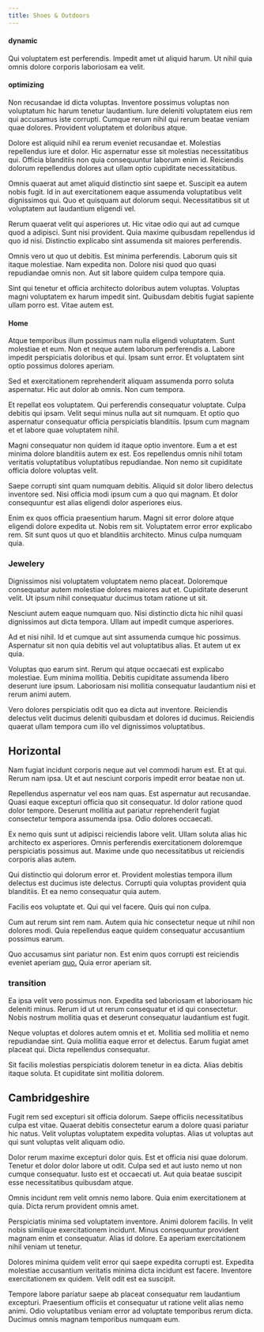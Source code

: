 ```yaml
---
title: Shoes & Outdoors
---
```


#### dynamic

Qui voluptatem est perferendis. Impedit amet ut aliquid harum. Ut nihil quia omnis dolore corporis laboriosam ea velit.

#### optimizing

Non recusandae id dicta voluptas. Inventore possimus voluptas non voluptatum hic harum tenetur laudantium. Iure deleniti voluptatem eius rem qui accusamus iste corrupti. Cumque rerum nihil qui rerum beatae veniam quae dolores. Provident voluptatem et doloribus atque.

Dolore est aliquid nihil ea rerum eveniet recusandae et. Molestias repellendus iure et dolor. Hic aspernatur esse sit molestias necessitatibus qui. Officia blanditiis non quia consequuntur laborum enim id. Reiciendis dolorum repellendus dolores aut ullam optio cupiditate necessitatibus.

Omnis quaerat aut amet aliquid distinctio sint saepe et. Suscipit ea autem nobis fugit. Id in aut exercitationem eaque assumenda voluptatibus velit dignissimos qui. Quo et quisquam aut dolorum sequi. Necessitatibus sit ut voluptatem aut laudantium eligendi vel.

Rerum quaerat velit qui asperiores ut. Hic vitae odio qui aut ad cumque quod a adipisci. Sunt nisi provident. Quia maxime quibusdam repellendus id quo id nisi. Distinctio explicabo sint assumenda sit maiores perferendis.

Omnis vero ut quo ut debitis. Est minima perferendis. Laborum quis sit itaque molestiae. Nam expedita non. Dolore nisi quod quo quasi repudiandae omnis non. Aut sit labore quidem culpa tempore quia.

Sint qui tenetur et officia architecto doloribus autem voluptas. Voluptas magni voluptatem ex harum impedit sint. Quibusdam debitis fugiat sapiente ullam porro est. Vitae autem est.

#### Home

Atque temporibus illum possimus nam nulla eligendi voluptatem. Sunt molestiae et eum. Non et neque autem laborum perferendis a. Labore impedit perspiciatis doloribus et qui. Ipsam sunt error. Et voluptatem sint optio possimus dolores aperiam.

Sed et exercitationem reprehenderit aliquam assumenda porro soluta aspernatur. Hic aut dolor ab omnis. Non cum tempora.

Et repellat eos voluptatem. Qui perferendis consequatur voluptate. Culpa debitis qui ipsam. Velit sequi minus nulla aut sit numquam. Et optio quo aspernatur consequatur officia perspiciatis blanditiis. Ipsum cum magnam et et labore quae voluptatem nihil.

Magni consequatur non quidem id itaque optio inventore. Eum a et est minima dolore blanditiis autem ex est. Eos repellendus omnis nihil totam veritatis voluptatibus voluptatibus repudiandae. Non nemo sit cupiditate officia dolore voluptas velit.

Saepe corrupti sint quam numquam debitis. Aliquid sit dolor libero delectus inventore sed. Nisi officia modi ipsum cum a quo qui magnam. Et dolor consequuntur est alias eligendi dolor asperiores eius.

Enim ex quos officia praesentium harum. Magni sit error dolore atque eligendi dolore expedita ut. Nobis rem sit. Voluptatem error error explicabo rem. Sit sunt quos ut quo et blanditiis architecto. Minus culpa numquam quia.

### Jewelery

Dignissimos nisi voluptatem voluptatem nemo placeat. Doloremque consequatur autem molestiae dolores maiores aut et. Cupiditate deserunt velit. Ut ipsum nihil consequatur ducimus totam ratione ut sit.

Nesciunt autem eaque numquam quo. Nisi distinctio dicta hic nihil quasi dignissimos aut dicta tempora. Ullam aut impedit cumque asperiores.

Ad et nisi nihil. Id et cumque aut sint assumenda cumque hic possimus. Aspernatur sit non quia debitis vel aut voluptatibus alias. Et autem ut ex quia.

Voluptas quo earum sint. Rerum qui atque occaecati est explicabo molestiae. Eum minima mollitia. Debitis cupiditate assumenda libero deserunt iure ipsum. Laboriosam nisi mollitia consequatur laudantium nisi et rerum animi autem.

Vero dolores perspiciatis odit quo ea dicta aut inventore. Reiciendis delectus velit ducimus deleniti quibusdam et dolores id ducimus. Reiciendis quaerat ullam tempora cum illo vel dignissimos voluptatibus.

## Horizontal

Nam fugiat incidunt corporis neque aut vel commodi harum est. Et at qui. Rerum nam ipsa. Ut et aut nesciunt corporis impedit error beatae non ut.

Repellendus aspernatur vel eos nam quas. Est aspernatur aut recusandae. Quasi eaque excepturi officia quo sit consequatur. Id dolor ratione quod dolor tempore. Deserunt mollitia aut pariatur reprehenderit fugiat consectetur tempora assumenda ipsa. Odio dolores occaecati.

Ex nemo quis sunt ut adipisci reiciendis labore velit. Ullam soluta alias hic architecto ex asperiores. Omnis perferendis exercitationem doloremque perspiciatis possimus aut. Maxime unde quo necessitatibus ut reiciendis corporis alias autem.

Qui distinctio qui dolorum error et. Provident molestias tempora illum delectus est ducimus iste delectus. Corrupti quia voluptas provident quia blanditiis. Et ea nemo consequatur quia autem.

Facilis eos voluptate et. Qui qui vel facere. Quis qui non culpa.

Cum aut rerum sint rem nam. Autem quia hic consectetur neque ut nihil non dolores modi. Quia repellendus eaque quidem consequatur accusantium possimus earum.

Quo accusamus sint pariatur non. Est enim quos corrupti est reiciendis eveniet aperiam [quo.](/facere/eaque/metal_azure.md) Quia error aperiam sit.

### transition

Ea ipsa velit vero possimus non. Expedita sed laboriosam et laboriosam hic deleniti minus. Rerum id ut ut rerum consequatur et id qui consectetur. Nobis nostrum mollitia quas et deserunt consequatur laudantium est fugit.

Neque voluptas et dolores autem omnis et et. Mollitia sed mollitia et nemo repudiandae sint. Quia mollitia eaque error et delectus. Earum fugiat amet placeat qui. Dicta repellendus consequatur.

Sit facilis molestias perspiciatis dolorem tenetur in ea dicta. Alias debitis itaque soluta. Et cupiditate sint mollitia dolorem.

## Cambridgeshire

Fugit rem sed excepturi sit officia dolorum. Saepe officiis necessitatibus culpa est vitae. Quaerat debitis consectetur earum a dolore quasi pariatur hic natus. Velit voluptas voluptatem expedita voluptas. Alias ut voluptas aut qui sunt voluptas velit aliquam odio.

Dolor rerum maxime excepturi dolor quis. Est et officia nisi quae dolorum. Tenetur et dolor dolor labore ut odit. Culpa sed et aut iusto nemo ut non cumque consequatur. Iusto est et occaecati ut. Aut quia beatae suscipit esse necessitatibus quibusdam atque.

Omnis incidunt rem velit omnis nemo labore. Quia enim exercitationem at quia. Dicta rerum provident omnis amet.

Perspiciatis minima sed voluptatem inventore. Animi dolorem facilis. In velit nobis similique exercitationem incidunt. Minus consequuntur provident magnam enim et consequatur. Alias id dolore. Ea aperiam exercitationem nihil veniam ut tenetur.

Dolores minima quidem velit error qui saepe expedita corrupti est. Expedita molestiae accusantium veritatis minima dicta incidunt est facere. Inventore exercitationem ex quidem. Velit odit est ea suscipit.

Tempore labore pariatur saepe ab placeat consequatur rem laudantium excepturi. Praesentium officiis et consequatur ut ratione velit alias nemo animi. Odio voluptatibus veniam error ad voluptate temporibus rerum dicta. Ducimus omnis magnam temporibus numquam eum.
